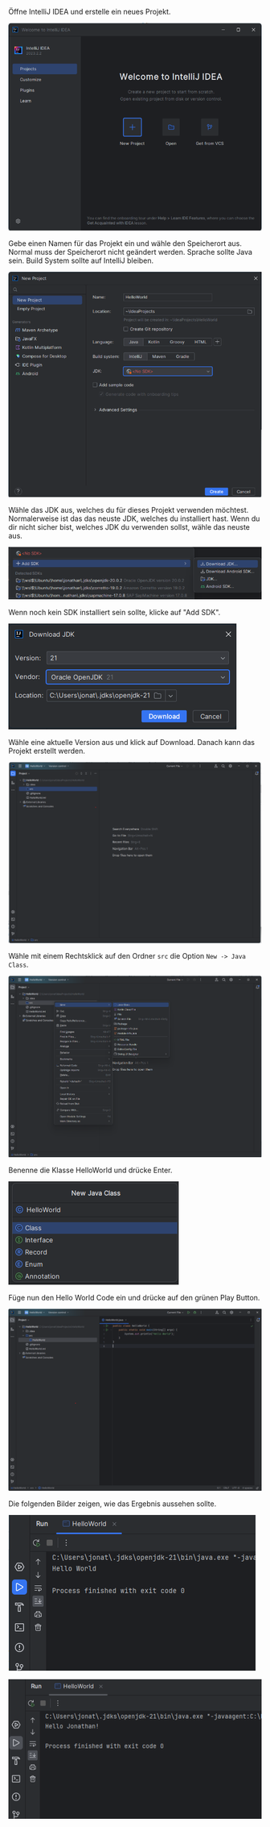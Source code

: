 Öffne IntelliJ IDEA und erstelle ein neues Projekt.

![image](intellij-welcome.png)

Gebe einen Namen für das Projekt ein und wähle den Speicherort aus. Normal muss der Speicherort nicht geändert werden.
Sprache sollte Java sein.
Build System sollte auf IntelliJ bleiben.

![image](intellij-new-project.png)

Wähle das JDK aus, welches du für dieses Projekt verwenden möchtest. Normalerweise ist das das neuste JDK, welches du installiert hast. Wenn du dir nicht sicher bist, welches JDK du verwenden sollst, wähle das neuste aus.

![image](intellij-sdk-selection.png)

Wenn noch kein SDK installiert sein sollte, klicke auf "Add SDK".

![image](intellij-download-sdk.png)

Wähle eine aktuelle Version aus und klick auf Download.
Danach kann das Projekt erstellt werden.

![image](intellij-empty-project.png)

Wähle mit einem Rechtsklick auf den Ordner `src` die Option `New -> Java Class`.

![image](intellij-new-class.png)

Benenne die Klasse HelloWorld und drücke Enter.

![image](intellij-new-class-dialog.png)

Füge nun den Hello World Code ein und drücke auf den grünen Play Button.

![image](finished.png)


Die folgenden Bilder zeigen, wie das Ergebnis aussehen sollte.

![image](expected-1.png)

![image](expected-2.png)